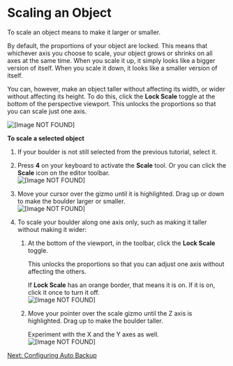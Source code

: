 # Scaling an Object<a name="understanding-manipulating-scaling"></a>

To scale an object means to make it larger or smaller\. 

By default, the proportions of your object are locked\. This means that whichever axis you choose to scale, your object grows or shrinks on all axes at the same time\. When you scale it up, it simply looks like a bigger version of itself\. When you scale it down, it looks like a smaller version of itself\.

You can, however, make an object taller without affecting its width, or wider without affecting its height\. To do this, click the **Lock Scale** toggle at the bottom of the perspective viewport\. This unlocks the proportions so that you can scale just one axis\.

![\[Image NOT FOUND\]](http://docs.aws.amazon.com/lumberyard/latest/gettingstartedguide/images/understanding-scaling-toggle.png)

**To scale a selected object**

1. If your boulder is not still selected from the previous tutorial, select it\.

1. Press **4** on your keyboard to activate the **Scale** tool\. Or you can click the **Scale** icon on the editor toolbar\.  
![\[Image NOT FOUND\]](http://docs.aws.amazon.com/lumberyard/latest/gettingstartedguide/images/understanding-manipulating-scale-tool.png)

1. Move your cursor over the gizmo until it is highlighted\. Drag up or down to make the boulder larger or smaller\.  
![\[Image NOT FOUND\]](http://docs.aws.amazon.com/lumberyard/latest/gettingstartedguide/images/understanding-manipulating-scaling.png)

1. <a name="understanding-scaling-oneaxis"></a>To scale your boulder along one axis only, such as making it taller without making it wider:

   1. At the bottom of the viewport, in the toolbar, click the **Lock Scale** toggle\.

      This unlocks the proportions so that you can adjust one axis without affecting the others\.

      If **Lock Scale** has an orange border, that means it is on\. If it is on, click it once to turn it off\.  
![\[Image NOT FOUND\]](http://docs.aws.amazon.com/lumberyard/latest/gettingstartedguide/images/understanding-scaling-toggle-mini.png)

   1. Move your pointer over the scale gizmo until the Z axis is highlighted\. Drag up to make the boulder taller\.

      Experiment with the X and the Y axes as well\.  
![\[Image NOT FOUND\]](http://docs.aws.amazon.com/lumberyard/latest/gettingstartedguide/images/understanding-manipulating-scalemovie.gif)

[Next: Configuring Auto Backup](understanding-auto-backup.md)